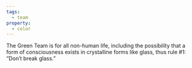 ```yaml
---
tags:
  - team
property:
  - color
---
```

The Green Team is for all non-human life, including the possibility that a form of consciousness exists in crystalline forms like glass, thus rule #1: “Don’t break glass.”